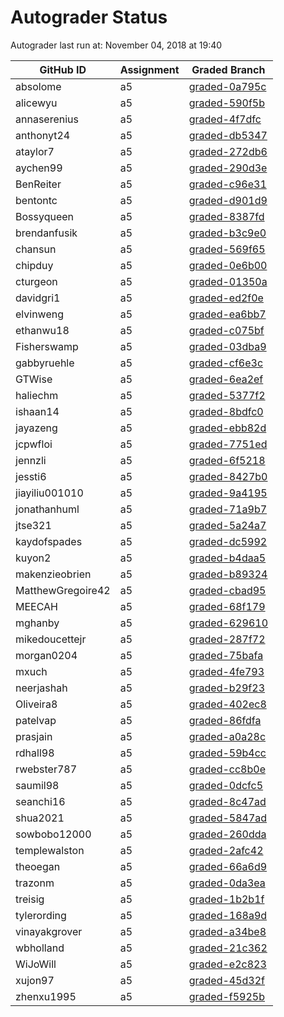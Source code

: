 # Autograder Status
Autograder last run at: November 04, 2018 at 19:40

| GitHub ID | Assignment | Graded Branch |
|-----------|------------|---------------|
| absolome | a5 | [graded-0a795c](https://github.com/Fall2018COMP401-001/a5-absolome/tree/graded-0a795c) | 
| alicewyu | a5 | [graded-590f5b](https://github.com/Fall2018COMP401-001/a5-alicewyu/tree/graded-590f5b) | 
| annaserenius | a5 | [graded-4f7dfc](https://github.com/Fall2018COMP401-001/a5-annaserenius/tree/graded-4f7dfc) | 
| anthonyt24 | a5 | [graded-db5347](https://github.com/Fall2018COMP401-001/a5-anthonyt24/tree/graded-db5347) | 
| ataylor7 | a5 | [graded-272db6](https://github.com/Fall2018COMP401-001/a5-ataylor7/tree/graded-272db6) | 
| aychen99 | a5 | [graded-290d3e](https://github.com/Fall2018COMP401-001/a5-aychen99/tree/graded-290d3e) | 
| BenReiter | a5 | [graded-c96e31](https://github.com/Fall2018COMP401-001/a5-BenReiter/tree/graded-c96e31) | 
| bentontc | a5 | [graded-d901d9](https://github.com/Fall2018COMP401-001/a5-bentontc/tree/graded-d901d9) | 
| Bossyqueen | a5 | [graded-8387fd](https://github.com/Fall2018COMP401-001/a5-Bossyqueen/tree/graded-8387fd) | 
| brendanfusik | a5 | [graded-b3c9e0](https://github.com/Fall2018COMP401-001/a5-brendanfusik/tree/graded-b3c9e0) | 
| chansun | a5 | [graded-569f65](https://github.com/Fall2018COMP401-001/a5-chansun/tree/graded-569f65) | 
| chipduy | a5 | [graded-0e6b00](https://github.com/Fall2018COMP401-001/a5-chipduy/tree/graded-0e6b00) | 
| cturgeon | a5 | [graded-01350a](https://github.com/Fall2018COMP401-001/a5-cturgeon/tree/graded-01350a) | 
| davidgri1 | a5 | [graded-ed2f0e](https://github.com/Fall2018COMP401-001/a5-davidgri1/tree/graded-ed2f0e) | 
| elvinweng | a5 | [graded-ea6bb7](https://github.com/Fall2018COMP401-001/a5-elvinweng/tree/graded-ea6bb7) | 
| ethanwu18 | a5 | [graded-c075bf](https://github.com/Fall2018COMP401-001/a5-ethanwu18/tree/graded-c075bf) | 
| Fisherswamp | a5 | [graded-03dba9](https://github.com/Fall2018COMP401-001/a5-Fisherswamp/tree/graded-03dba9) | 
| gabbyruehle | a5 | [graded-cf6e3c](https://github.com/Fall2018COMP401-001/a5-gabbyruehle/tree/graded-cf6e3c) | 
| GTWise | a5 | [graded-6ea2ef](https://github.com/Fall2018COMP401-001/a5-GTWise/tree/graded-6ea2ef) | 
| haliechm | a5 | [graded-5377f2](https://github.com/Fall2018COMP401-001/a5-haliechm/tree/graded-5377f2) | 
| ishaan14 | a5 | [graded-8bdfc0](https://github.com/Fall2018COMP401-001/a5-ishaan14/tree/graded-8bdfc0) | 
| jayazeng | a5 | [graded-ebb82d](https://github.com/Fall2018COMP401-001/a5-jayazeng/tree/graded-ebb82d) | 
| jcpwfloi | a5 | [graded-7751ed](https://github.com/Fall2018COMP401-001/a5-jcpwfloi/tree/graded-7751ed) | 
| jennzli | a5 | [graded-6f5218](https://github.com/Fall2018COMP401-001/a5-jennzli/tree/graded-6f5218) | 
| jessti6 | a5 | [graded-8427b0](https://github.com/Fall2018COMP401-001/a5-jessti6/tree/graded-8427b0) | 
| jiayiliu001010 | a5 | [graded-9a4195](https://github.com/Fall2018COMP401-001/a5-jiayiliu001010/tree/graded-9a4195) | 
| jonathanhuml | a5 | [graded-71a9b7](https://github.com/Fall2018COMP401-001/a5-jonathanhuml/tree/graded-71a9b7) | 
| jtse321 | a5 | [graded-5a24a7](https://github.com/Fall2018COMP401-001/a5-jtse321/tree/graded-5a24a7) | 
| kaydofspades | a5 | [graded-dc5992](https://github.com/Fall2018COMP401-001/a5-kaydofspades/tree/graded-dc5992) | 
| kuyon2 | a5 | [graded-b4daa5](https://github.com/Fall2018COMP401-001/a5-kuyon2/tree/graded-b4daa5) | 
| makenzieobrien | a5 | [graded-b89324](https://github.com/Fall2018COMP401-001/a5-makenzieobrien/tree/graded-b89324) | 
| MatthewGregoire42 | a5 | [graded-cbad95](https://github.com/Fall2018COMP401-001/a5-MatthewGregoire42/tree/graded-cbad95) | 
| MEECAH | a5 | [graded-68f179](https://github.com/Fall2018COMP401-001/a5-MEECAH/tree/graded-68f179) | 
| mghanby | a5 | [graded-629610](https://github.com/Fall2018COMP401-001/a5-mghanby/tree/graded-629610) | 
| mikedoucettejr | a5 | [graded-287f72](https://github.com/Fall2018COMP401-001/a5-mikedoucettejr/tree/graded-287f72) | 
| morgan0204 | a5 | [graded-75bafa](https://github.com/Fall2018COMP401-001/a5-morgan0204/tree/graded-75bafa) | 
| mxuch | a5 | [graded-4fe793](https://github.com/Fall2018COMP401-001/a5-mxuch/tree/graded-4fe793) | 
| neerjashah | a5 | [graded-b29f23](https://github.com/Fall2018COMP401-001/a5-neerjashah/tree/graded-b29f23) | 
| Oliveira8 | a5 | [graded-402ec8](https://github.com/Fall2018COMP401-001/a5-Oliveira8/tree/graded-402ec8) | 
| patelvap | a5 | [graded-86fdfa](https://github.com/Fall2018COMP401-001/a5-patelvap/tree/graded-86fdfa) | 
| prasjain | a5 | [graded-a0a28c](https://github.com/Fall2018COMP401-001/a5-prasjain/tree/graded-a0a28c) | 
| rdhall98 | a5 | [graded-59b4cc](https://github.com/Fall2018COMP401-001/a5-rdhall98/tree/graded-59b4cc) | 
| rwebster787 | a5 | [graded-cc8b0e](https://github.com/Fall2018COMP401-001/a5-rwebster787/tree/graded-cc8b0e) | 
| saumil98 | a5 | [graded-0dcfc5](https://github.com/Fall2018COMP401-001/a5-saumil98/tree/graded-0dcfc5) | 
| seanchi16 | a5 | [graded-8c47ad](https://github.com/Fall2018COMP401-001/a5-seanchi16/tree/graded-8c47ad) | 
| shua2021 | a5 | [graded-5847ad](https://github.com/Fall2018COMP401-001/a5-shua2021/tree/graded-5847ad) | 
| sowbobo12000 | a5 | [graded-260dda](https://github.com/Fall2018COMP401-001/a5-sowbobo12000/tree/graded-260dda) | 
| templewalston | a5 | [graded-2afc42](https://github.com/Fall2018COMP401-001/a5-templewalston/tree/graded-2afc42) | 
| theoegan | a5 | [graded-66a6d9](https://github.com/Fall2018COMP401-001/a5-theoegan/tree/graded-66a6d9) | 
| trazonm | a5 | [graded-0da3ea](https://github.com/Fall2018COMP401-001/a5-trazonm/tree/graded-0da3ea) | 
| treisig | a5 | [graded-1b2b1f](https://github.com/Fall2018COMP401-001/a5-treisig/tree/graded-1b2b1f) | 
| tylerording | a5 | [graded-168a9d](https://github.com/Fall2018COMP401-001/a5-tylerording/tree/graded-168a9d) | 
| vinayakgrover | a5 | [graded-a34be8](https://github.com/Fall2018COMP401-001/a5-vinayakgrover/tree/graded-a34be8) | 
| wbholland | a5 | [graded-21c362](https://github.com/Fall2018COMP401-001/a5-wbholland/tree/graded-21c362) | 
| WiJoWill | a5 | [graded-e2c823](https://github.com/Fall2018COMP401-001/a5-WiJoWill/tree/graded-e2c823) | 
| xujon97 | a5 | [graded-45d32f](https://github.com/Fall2018COMP401-001/a5-xujon97/tree/graded-45d32f) | 
| zhenxu1995 | a5 | [graded-f5925b](https://github.com/Fall2018COMP401-001/a5-zhenxu1995/tree/graded-f5925b) | 
